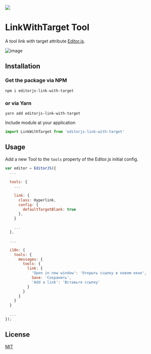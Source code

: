 ![](https://badgen.net/badge/Editor.js/v2.0/blue)

# LinkWithTarget Tool

A tool link with target attribute [Editor.js](https://editorjs.io).  

![image](https://user-images.githubusercontent.com/44319098/118274578-f8c6b700-b4cd-11eb-808c-190b30721412.png)

## Installation

### Get the package via NPM

```shell
npm i editorjs-link-with-target
```
### or via Yarn

```shell
yarn add editorjs-link-with-target
```

Include module at your application

```javascript
import LinkWithTarget from 'editorjs-link-with-target'
```

## Usage
Add a new Tool to the `tools` property of the Editor.js initial config.

```javascript
var editor = EditorJS({
  ...
  
  tools: {
    ...

    link: {
      class: Hyperlink,
      config: {
        defaultTargetBlank: true
      },
    }

    ...
  },

  ...

  i18n: {
    tools: {
      messages: {
        tools: {
          link: {
            'Open in new window': 'Открыть ссылку в новом окне',
            Save: 'Сохранить',
            'Add a link': 'Вставьте ссылку'
          }
        }
      }
    }
  }
  
  ...
});
```

## License
[MIT](https://tamit.info)
